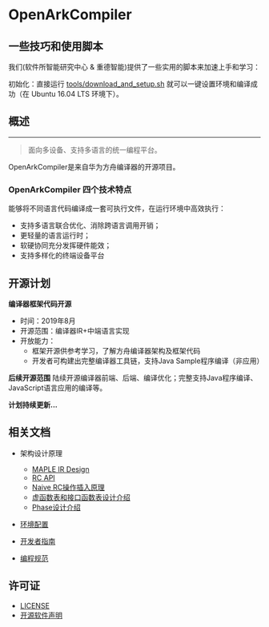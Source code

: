 ﻿# OpenArkCompiler

## 一些技巧和使用脚本

我们(软件所智能研究中心 & 重德智能)提供了一些实用的脚本来加速上手和学习：

初始化：直接运行 [tools/download_and_setup.sh](tools/download_and_setup.sh)
就可以一键设置环境和编译成功（在 Ubuntu 16.04 LTS 环境下）。



## 概述
-----------------
> 面向多设备、支持多语言的统一编程平台。

OpenArkCompiler是来自华为方舟编译器的开源项目。

### OpenArkCompiler 四个技术特点 ###

能够将不同语言代码编译成一套可执行文件，在运行环境中高效执行：
- 支持多语言联合优化、消除跨语言调用开销；
- 更轻量的语言运行时；
- 软硬协同充分发挥硬件能效；
- 支持多样化的终端设备平台

## 开源计划
**编译器框架代码开源**
- 时间：2019年8月 
- 开源范围：编译器IR+中端语言实现
- 开放能力：
   - 框架开源供参考学习，了解方舟编译器架构及框架代码
   - 开发者可构建出完整编译器工具链，支持Java Sample程序编译（非应用）

**后续开源范围**
陆续开源编译器前端、后端、编译优化；完整支持Java程序编译、JavaScript语言应用的编译等。

**计划持续更新...**

## 相关文档

- 架构设计原理
   - [MAPLE IR Design](doc/MapleIRDesign.md)
   - [RC API](doc/RC_API.md)
   - [Naive RC操作插入原理](doc/Naive_RC_Insertion_Description.md)
   - [虚函数表和接口函数表设计介绍](doc/Vtable_Itable_Description.md)
   - [Phase设计介绍](doc/Compiler_Phase_Description.md)

- [环境配置](doc/Development_Preparation.md)

- [开发者指南](doc/Developer_Guide.md)

- [编程规范](doc/Programming_Specifications.md)



## 许可证
- [LICENSE](license/LICENSE)
- [开源软件声明](license/Third_Party_Open_Source_Software_Notice.md)


